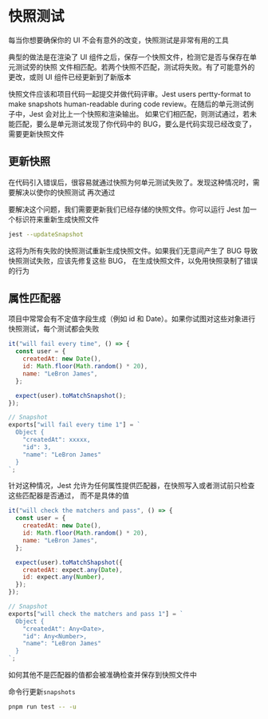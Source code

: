 # 快照测试

每当你想要确保你的 UI 不会有意外的改变，快照测试是非常有用的工具

典型的做法是在渲染了 UI 组件之后，保存一个快照文件，检测它是否与保存在单元测试旁的快照
文件相匹配。若两个快照不匹配，测试将失败。有了可能意外的更改，或则 UI 组件已经更新到了新版本

快照文件应该和项目代码一起提交并做代码评审。Jest users pertty-format to make snapshots
human-readable during code review。在随后的单元测试例子中，Jest 会对比上一个快照和渲染输出。
如果它们相匹配，则测试通过，若未能匹配，要么是单元测试发现了你代码中的 BUG，要么是代码实现已经改变了，
需要更新快照文件

## 更新快照

在代码引入错误后，很容易就通过快照为何单元测试失败了。发现这种情况时，需要解决以使你的快照测试
再次通过

要解决这个问题，我们需要更新我们已经存储的快照文件。你可以运行 Jest 加一个标识符来重新生成快照文件

```bash
jest --updateSnapshot
```

这将为所有失败的快照测试重新生成快照文件。如果我们无意间产生了 BUG 导致快照测试失败，应该先修复这些 BUG，
在生成快照文件，以免用快照录制了错误的行为

## 属性匹配器

项目中常常会有不定值字段生成（例如 id 和 Date）。如果你试图对这些对象进行快照测试，每个测试都会失败

```js
it("will fail every time", () => {
  const user = {
    createdAt: new Date(),
    id: Math.floor(Math.random() * 20),
    name: "LeBron James",
  };

  expect(user).toMatchSnapshot();
});

// Snapshot
exports["will fail every time 1"] = `
  Object {
    "createdAt": xxxxx,
    "id": 3,
    "name": "LeBron James"
  }
`;
```

针对这种情况，Jest 允许为任何属性提供匹配器，在快照写入或者测试前只检查这些匹配器是否通过，
而不是具体的值

```js
it("will check the matchers and pass", () => {
  const user = {
    createdAt: new Date(),
    id: Math.floor(Math.random() * 20),
    name: "LeBron James",
  };

  expect(user).toMatchShapshot({
    createdAt: expect.any(Date),
    id: expect.any(Number),
  });
});

// Snapshot
exports["will check the matchers and pass 1"] = `
  Object {
    "createdAt": Any<Date>,
    "id": Any<Number>,
    "name": "LeBron James"
  }
`;
```

如何其他不是匹配器的值都会被准确检查并保存到快照文件中

命令行更新`snapshots`

```bash
pnpm run test -- -u
```
